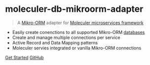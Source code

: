 # moleculer-db-mikroorm-adapter

> A [Mikro-ORM](https://typeorm.io/) adapter for [Moleculer microservices framework](https://moleculer.services/)

- Easily create conenctions to all supported Mikro-ORM [databases](https://typeorm.io/data-source-options)
- Create and manage multiple connections per service
- Active Record and Data Mapping patterns
- Moleculer servies integrated or vanilla Mikro-ORM connections

[Get Started](introduction)
[GitHub](https://github.com/Tyrsolution/moleculer-db-mikroorm-adapter)
